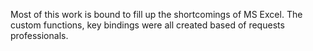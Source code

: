 Most of this work is bound to fill up the shortcomings of MS Excel.
The custom functions, key bindings were all created based of requests professionals.